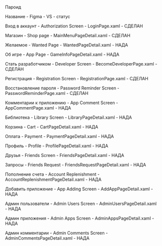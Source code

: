 Пароид

Название - Figma - VS - статус

Вход в аккаунт - Authorization Screen - LoginPage.xaml - СДЕЛАН

Магазин - Shop page - MainMenuPageDetail.xaml - СДЕЛАН

Желаемое - Wanted Page - WantedPageDetail.xaml - НАДА

Об игре - App Page - GameInfoPageDetail.xaml - НАДА

Стать разработчиком - Developer Screen - BecomeDeveloperPage.xaml - СДЕЛАН

Регистрация - Registration Screen - RegistrationPage.xaml - СДЕЛАН

Восстановление пароля - Password Reminder Screen - PasswordReminderPage.xaml - СДЕЛАН

Комментарии к приложению - App Comment Screen - AppCommentPage.xaml - НАДА

Библиотека - Library Screen - LibraryPageDetail.xaml - НАДА

Корзина - Cart - CartPageDetail.xaml - НАДА

Оплата - Payment - PaymentPageDetail.xaml - НАДА

Профиль - Profile - ProfilePageDetail.xaml - НАДА

Друзья - Friends Screen - FriendsPageDetail.xaml - НАДА

Запросы - Friends Request - FriendsRequestPageDetail.xaml - НАДА

Пополнение счета - Account Replenishment - AccountReplenishmentPageDetail.xaml - НАДА

Добавить приложение - App Adding Screen - AddAppPageDetail.xaml - НАДА

Админ пользователи - Admin Users Screen - AdminUsersPageDetail.xaml - НАДА

Админ приложения - Admin Apps Screen - AdminAppsPageDetail.xaml - НАДА

Админ комментарии - Admin Comments Screen - AdminCommentsPageDetail.xaml - НАДА
